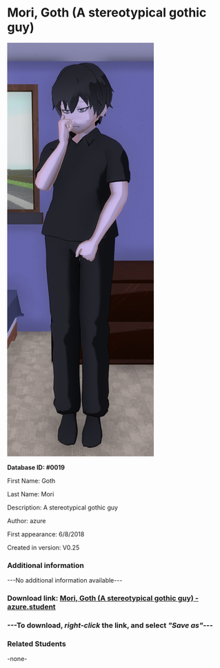 # Mori, Goth (A stereotypical gothic guy)

<img src="../../Files/Images/Mori, Goth (A stereotypical gothic guy).png" title="Mori, Goth (A stereotypical gothic guy) - azure">

**Database ID: #0019**

First Name: Goth

Last Name: Mori

Description: A stereotypical gothic guy

Author: azure

First appearance: 6/8/2018

Created in version: V0.25

### Additional information

---No additional information available---

### Download link: <a href="https://raw.githubusercontent.com/Arbiter1223/Daigaku-Gurashi-Custom-Students/master/Files/Student%20Files/Mori%2C%20Goth%20(A%20stereotypical%20gothic%20guy)%20-%20azure.student">Mori, Goth (A stereotypical gothic guy) - azure.student</a>

### ---**To download, _right-click_ the link, and select _"Save as"_**---

### Related Students

-none-
